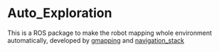 # Auto_Exploration
This is a ROS package to make the robot mapping whole environment automatically, developed by [gmapping](http://wiki.ros.org/gmapping) and [navigation_stack](http://wiki.ros.org/navigation)
